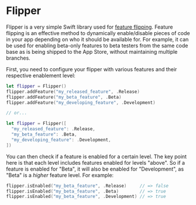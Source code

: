 # Flipper

Flipper is a very simple Swift library used for [feature flipping](http://en.wikipedia.org/wiki/Feature_toggle). Feature flipping is an effective method to dynamically enable/disable pieces of code in your app depending on who it should be available for. For example, it can be used for enabling beta-only features to beta testers from the same code base as is being shipped to the App Store, without maintaining multiple branches.

First, you need to configure your flipper with various features and their respective enablement level:

```swift
let flipper = Flipper()
flipper.addFeature("my_released_feature", .Release)
flipper.addFeature("my_beta_feature", .Beta)
flipper.addFeature("my_developing_feature", .Development)

// or...

let flipper = Flipper([
  "my_released_feature": .Release,
  "my_beta_feature": .Beta,
  "my_developing_feature": .Development,
])
```

You can then check if a feature is enabled for a certain level. The key point here is that each level includes features enabled for levels "above". So if a feature is enabled for "Beta", it will also be enabled for "Development", as "Beta" is a *higher* feature level. For example:

```swift
flipper.isEnabled("my_beta_feature", .Release)     // => false
flipper.isEnabled("my_beta_feature", .Beta)        // => true
flipper.isEnabled("my_beta_feature", .Development) // => true
```